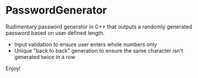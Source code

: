 # PasswordGenerator
Rudimentary password generator in C++ that outputs a randomly generated password based on user defined length. 
- Input validation to ensure user enters whole numbers only
- Unique "back to back" generation to ensure the same character isn't generated twice in a row
	
Enjoy!